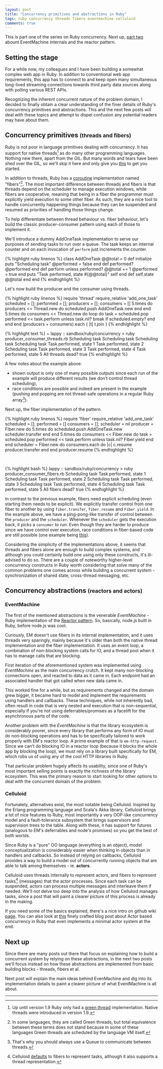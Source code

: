 ```yaml
---
layout: post
title: "Concurrency primitives and abstractions in Ruby"
tags: ruby concurrency threads fibers eventmachine celluloid
comments: true
---
```


This is part one of the series on Ruby concurrency. Next up, [part two](/2014/10/20/eventmachine_internals_and_the_reactor_pattern) abount EventMachine internals and the reactor pattern.

## Setting the stage

For a while now, my colleagues and I have been building a somewhat complex web app in Ruby. In addition to conventional web app requirements, this app has to connect to and keep open many simultaneous long-lived streaming connections towards third party data sources along with polling various REST APIs.

Recognizing the inherent concurrent nature of the problem domain, I decided to finally obtain a clear understanding of the finer details of Ruby's concurrency primitives and abstractions. This and the next few posts will deal with these topics and attempt to dispel confusion any potential readers may have about them.

## Concurrency primitives <small>(threads and fibers)</small>

Ruby is not poor in language primitives dealing with concurrency. It has support for native threads[^1] as do many other programming languages. Nothing new there, apart from the GIL. But many words and tears have been shed over the GIL, so we'll skip it here and only give you [this](http://www.jstorimer.com/blogs/workingwithcode/8085491-nobody-understands-the-gil) to get you started. 

In addition to threads, Ruby has a [coroutine](http://www.ruby-doc.org/core-2.1.1/Fiber.html) implementation named "fibers"[^2]. The most important difference between threads and fibers is that threads depend on the scheduler to manage execution windows, while fibers are cooperative, meaning that being in a fiber the programmer must explicitly yield execution to some other fiber. As such, they are a nice tool to handle concurrently happening things because they can be suspended and resumed as priorities of handling those things change.

To help differentiate  between thread behaviour vs. fiber behaviour, let's build the classic producer-consumer pattern using each of those to implement it.

We'll introduce a dummy AddOneTask implementation to serve our purposes of sending tasks to run over a queue. The task keeps an internal counter and on each invocation of `perform` just increments the counter.

{% highlight ruby linenos %}
  class AddOneTask
    @@total = 0
    def initialize
      puts "Scheduling task"
      @performed = false
    end
    def performed?
      @performed
    end
    def perform
      unless performed?
        @@total += 1
        @performed = true
      end
      puts "Task performed, state #{@@total}"
      self
    end
    def self.state
      @@total
    end
  end
{% endhighlight %}

Let's now build the producer and the consumer using threads.

{% highlight ruby linenos %}
  require 'thread'
  require_relative 'add_one_task'
  scheduled = []; performed = []; producers = []; consumers = []
  5.times do
    producers << Thread.new do
      scheduled.push AddOneTask.new
    end
  end
  5.times do
    consumers << Thread.new do
      loop do
        task = scheduled.pop
        performed << task.perform unless task.nil?
        break if scheduled.empty?
      end
    end
  end
  (producers + consumers).each { |t| t.join }
{% endhighlight %}


{% highlight text %}
~ lappy :: sandbox/ruby/concurrency > ruby producer_consumer_threads.rb
Scheduling task
Scheduling task
Scheduling task
Scheduling task
Task performed, state 1
Task performed, state 2
Scheduling task
Task performed, state 3
Task performed, state 4
Task performed, state 5
All threads dead? true
{% endhighlight %}

A few notes about the example above:

* shown output is only one of many possible outputs since each run of the example will produce different results (we don't control thread scheduling),
* race conditions are possible and indeed are present in the example (pushing and popping are not thread-safe operations in a regular Ruby array[^4]).

Next up, the fiber implementation of the pattern.

{% highlight ruby linenos %}
  require 'fiber'
  require_relative 'add_one_task'
  scheduled = []; performed = []
  consumers = []; scheduler = nil
  producer = Fiber.new do
    5.times do
      scheduled.push AddOneTask.new
      scheduler.transfer
    end
  end
  5.times do
    consumers << Fiber.new do
      task = scheduled.pop
      performed << task.perform unless task.nil?
      Fiber.yield
    end
  end
  scheduler = Fiber.new do
    consumers.each do |c|
      c.resume
      producer.transfer
    end
  end
  producer.resume
{% endhighlight %}

<br/>

{% highlight bash %}
lappy :: sandbox/ruby/concurrency > ruby producer_consumer_fibers.rb
Scheduling task
Task performed, state 1
Scheduling task
Task performed, state 2
Scheduling task
Task performed, state 3
Scheduling task
Task performed, state 4
Scheduling task
Task performed, state 5
All fibers dead? true
{% endhighlight %}

In contrast to the previous example, fibers need explicit scheduling (even starting them needs to be explicit). We explicitly transfer control from one fiber to another by using `fiber.transfer`, `fiber.resume` and `Fiber.yield`. In the example above, we have a ping-pong-like transfer of control between the `producer` and the `scheduler`. Whenever the `scheduler` gets the execution back, it picks a `consumer` to run. Even though they are harder to produce since we have control over execution, race conditions in fiber-based code are still possible (one example being [this](https://gist.github.com/raggi/1220800)).

Considering the simplicity of the implementations above, it seems that threads and fibers alone are enough to build complex systems, and although you could certainly build one using only these constructs, it's ill-advised to do so. There are a couple of noteworthy higher-level concurrency constructs in Ruby worth considering that solve many of the common problems one comes across while building a concurrent system - synchronization of shared state, cross-thread messaging, etc.

## Concurrency abstractions <small>(reactors and actors)</small>

### EventMachine

The first of the mentioned abstractions is the venerable *EventMachine* - Ruby implementation of the [Reactor pattern](http://en.wikipedia.org/wiki/Reactor_pattern). So, basically, node.js built in Ruby, before node.js was cool.

Curiously, EM doesn't use fibers in its internal implementation, and it uses threads very sparingly, mainly because it's older than both the native thread implementation and the fiber implementation. It uses an event loop, a combination of non-blocking system calls for IO, and a thread pool when it has to manage calls that are blocking.

First iteration of the aforementioned system was implemented using *EventMachine* as the main concurrency crutch. It kept many non-blocking connections open, and reacted to data as it came in. Each endpoint had an associated handler that got called when new data came in. 

This worked fine for a while, but as requirements changed and the domain grew bigger, it became hard to model and implement the requirements using handlers and callbacks. These techniques, while not inherently bad, often result in code that is very nested and execution that is non-sequential, especially if you're not using deferrables/promises as a facelift for the asynchronous parts of the code.

Another problem with the *EventMachine* is that the library ecosystem is considerably poorer, since every library that performs any form of IO must do non-blocking operations and has to be specifically tailored to work properly with EM's reactor loop. A prime example of that is `em-http-request`. Since we can't do blocking IO in a reactor loop (because it blocks the whole app by blocking the loop), we must rely on a library built specifically for EM, which robs us of using any of the cool HTTP libraries in Ruby.

That particular problem hugely affects its usability, since one of Ruby's most important selling points is exactly the richness of the library ecosystem. This was the primary reason to start looking for other options to deal with the concurrent domain of the problem.

### Celluloid

Fortunately, alternatives exist, the most notable being Celluloid. Inspired by the Erlang programming language and Scala's Akka library, Celluloid brings a lot of nice features to Ruby, most importantly a very OOP-like concurrency model and a fault-tolerance subsystem that brings supervisors and supervision trees to the table. Along with these, it has support for futures (analogous to EM's deferrables and node's promises) so you get the best of both worlds.

Since Ruby is a "pure" OO language (everything is an object), model conceptualization is considerably easier when thinking in objects than in handlers and callbacks. So instead of relying on callbacks, Celluloid provides a way to build a model out of concurrently running objects that are able to talk among themselves - ie. **actors**.

Celluloid uses threads internally to represent actors, and fibers to represent tasks[^3] (messages) that the actor processes. Since each task can be suspended, actors can process multiple messages and interleave them if needed. We'll not delve too deep into the analysis of how Celluloid manages tasks, since a post that will paint a clearer picture of this process is already in the making.

If you need some of the basics explained, there's a nice intro on github wiki [page](https://github.com/celluloid/celluloid/wiki). You can also look at [this](https://practicingruby.com/articles/gentle-intro-to-actor-based-concurrency) finely crafted blog post about Actor based concurrency in Ruby that even implements a minimal actor system at the end. 

## Next up

Since there are many posts out there that focus on explaining how to build a concurrent system by relying on these abstractions, in the next two posts we'll focus instead on how these abstractions are implemented from basic building blocks - threads, fibers et al.

Next post will explain the main ideas behind EvenMachine and dig into its implementation details to paint a clearer picture of what EventMachine is all about.

---
[^1]: Up until version 1.9 Ruby only had a [green thread](http://en.wikipedia.org/wiki/Green_threads) implementation. Native threads were introduced in version 1.9.

[^2]: In some languages, they are called Green threads, but total equivalence between these terms does not stand because in some of these languages Green threads are scheduled by the language VM itself.

[^3]: Celluloid [defaults](https://github.com/celluloid/celluloid/blob/64e46ee0ecbd848249d0476e8ac512b93bf18485/lib/celluloid.rb#L509) to fibers to represent tasks, although it also supports a thread representation.
 
[^4]: That's why you should always use a Queue to communicate between threads.
